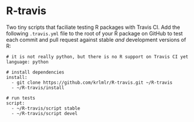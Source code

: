 R-travis
========

Two tiny scripts that faciliate testing R packages with Travis CI.
Add the following `.travis.yml` file to the root of your R package on GitHub
to test each commit and pull request against stable *and* development versions
of R:

```
# it is not really python, but there is no R support on Travis CI yet
language: python

# install dependencies
install:
  - git clone https://github.com/krlmlr/R-travis.git ~/R-travis
  - ~/R-travis/install

# run tests
script:
  - ~/R-travis/script stable
  - ~/R-travis/script devel
```
